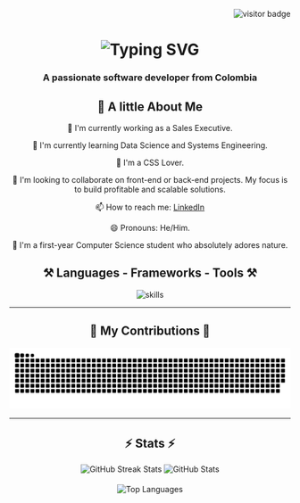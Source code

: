<p align="right"> 
  <img src="https://visitor-badge.laobi.icu/badge?page_id=Twizter01.Twizter01" alt="visitor badge" />
</p>

<h1 align="center" class="glow-text">
  <img src="https://readme-typing-svg.herokuapp.com/?font=Righteous&size=35&center=true&vCenter=true&width=500&height=70&duration=4000&lines=Hey,+I'm+Twizter!+👋" alt="Typing SVG" />
</h1>

<h3 align="center" class="glow-text">A passionate software developer from Colombia</h3>

<div align="center">
  <h2 class="glow-text">🌟 A little About Me</h2>
  <p class="glow-text">🔭 I'm currently working as a Sales Executive.</p>
  <p class="glow-text">🌱 I'm currently learning Data Science and Systems Engineering.</p>
  <p class="glow-text">🎨 I'm a CSS Lover.</p>
  <p class="glow-text">👯 I'm looking to collaborate on front-end or back-end projects. My focus is to build profitable and scalable solutions.</p>
  <p class="glow-text">📫 How to reach me: <a href="https://www.linkedin.com/in/gabriel-rodr%C3%ADguez-a28b73316/" ,target="_blank" class="glow-text">LinkedIn</a></p>
  <p class="glow-text">😄 Pronouns: He/Him.</p>
  <p class="glow-text">🚀 I'm a first-year Computer Science student who absolutely adores nature.</p>
</div>

<div align="center">
  <h2 align="center" class="glow-text">⚒️ Languages - Frameworks - Tools ⚒️</h2>
  <img src="https://skillicons.dev/icons?i=html,css,javascript,typescript,dart,cpp,python,flutter,bash,react,tailwind,nodejs,django,firebase,mongodb,sqlite,vscode,git,github,linux,figma" alt="skills" />
</div>

<hr/>

<div align="center">
  <h2 class="glow-text">🐍 My Contributions 🐍</h2>
  <img src="https://raw.githubusercontent.com/Twizter01/Twizter01/output/github-contribution-grid-snake-dark.svg" alt="Snake animation" />
</div>

<hr/>

<h2 align="center" class="glow-text">⚡ Stats ⚡</h2>
<div align="center">
  <img width="390" src="https://github-readme-streak-stats.herokuapp.com/?user=Twizter01&count_private=true&theme=react&border_radius=10" alt="GitHub Streak Stats" />
  <img width="390" src="https://github-readme-stats.vercel.app/api?username=Twizter01&count_private=true&show_icons=true&theme=react&rank_icon=github&border_radius=10" alt="GitHub Stats" />
  <br/><br/>
  <img width="325" align="center" src="https://github-readme-stats.vercel.app/api/top-langs/?username=Twizter01&hide=HTML&langs_count=8&layout=compact&theme=react&border_radius=10&size_weight=0.5&count_weight=0.5&exclude_repo=github-readme-stats" alt="Top Languages" />
</div>


